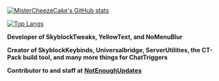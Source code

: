 [![MisterCheezeCake's GitHub stats](https://github-readme-stats.vercel.app/api?username=MisterCheezeCake)](https://github.com/MisterCheezeCake)

[![Top Langs](https://github-readme-stats.vercel.app/api/top-langs/?username=MisterCheezeCake&layout=compact)](https://github.com/MisterCheezeCake)

**Developer of SkyblockTweaks, YellowText, and NoMenuBlur**

**Creator of SkyblockKeybinds, Universalbridge, ServerUtilities, the CT-Pack build tool, and many more things for ChatTriggers**

**Contributor to and staff at** **[NotEnoughUpdates](https://github.com/NotEnoughUpdates)**
